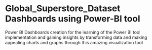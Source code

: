 # Global_Superstore_Dataset Dashboards using Power-BI tool
Power BI Dashboards creation for the learning of the Power BI tool implementation and gaining insights by transforming data and making appealing charts and graphs through this amazing visualization tool 
